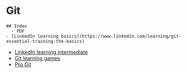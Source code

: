 # Git

    ## Index
      - PDF
    - [LinkedIn learning basics](https://www.linkedin.com/learning/git-essential-training-the-basics)
- [LinkedIn learning intermediate](https://www.linkedin.com/learning/git-intermediate-techniques)
- [Git learning games](https://learngitbranching.js.org/)
- [Pro Git](https://git-scm.com/book/en/v2)
